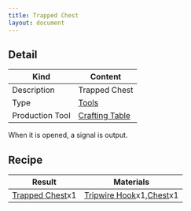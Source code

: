 ```yaml
---
title: Trapped Chest
layout: document
---
```

## Detail

|Kind|Content|
|---|---|
|Description|Trapped Chest|
|Type|[Tools](Tools)|
|Production Tool|[Crafting Table](Crafting_Table)|

When it is opened, a signal is output.

## Recipe

|Result|Materials|
|---|---|
|[Trapped Chest](Trapped_Chest)x1|[Tripwire Hook](Tripwire_Hook)x1,[Chest](Chest)x1|
